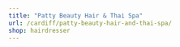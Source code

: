 ```yaml
---
title: "Patty Beauty Hair & Thai Spa"
url: /cardiff/patty-beauty-hair-and-thai-spa/
shop: hairdresser
---
```

